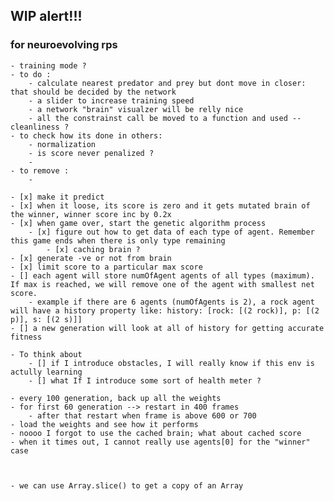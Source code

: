 
## WIP alert!!!


### for neuroevolving rps
    - training mode ?
    - to do :
        - calculate nearest predator and prey but dont move in closer: that should be decided by the network
        - a slider to increase training speed
        - a network "brain" visualzer will be relly nice 
        - all the constrainst call be moved to a function and used -- cleanliness ?
    - to check how its done in others:
        - normalization
        - is score never penalized ?
        - 
    - to remove : 
        - 

    - [x] make it predict
    - [x] when it loose, its score is zero and it gets mutated brain of the winner, winner score inc by 0.2x
    - [x] when game over, start the genetic algorithm process
        - [x] figure out how to get data of each type of agent. Remember this game ends when there is only type remaining
            - [x] caching brain ?
    - [x] generate -ve or not from brain
    - [x] limit score to a particular max score
    - [] each agent will store numOfAgent agents of all types (maximum). If max is reached, we will remove one of the agent with smallest net score.
        - example if there are 6 agents (numOfAgents is 2), a rock agent will have a history property like: history: [rock: [(2 rock)], p: [(2 p)], s: [(2 s)]]
    - [] a new generation will look at all of history for getting accurate fitness
    
    - To think about
        - [] if I introduce obstacles, I will really know if this env is actully learning
        - [] what If I introduce some sort of health meter ?

    - every 100 generation, back up all the weights 
    - for first 60 generation --> restart in 400 frames
        - after that restart when frame is above 600 or 700
    - load the weights and see how it performs
    - noooo I forgot to use the cached brain; what about cached score
    - when it times out, I cannot really use agents[0] for the "winner" case 



    - we can use Array.slice() to get a copy of an Array
    